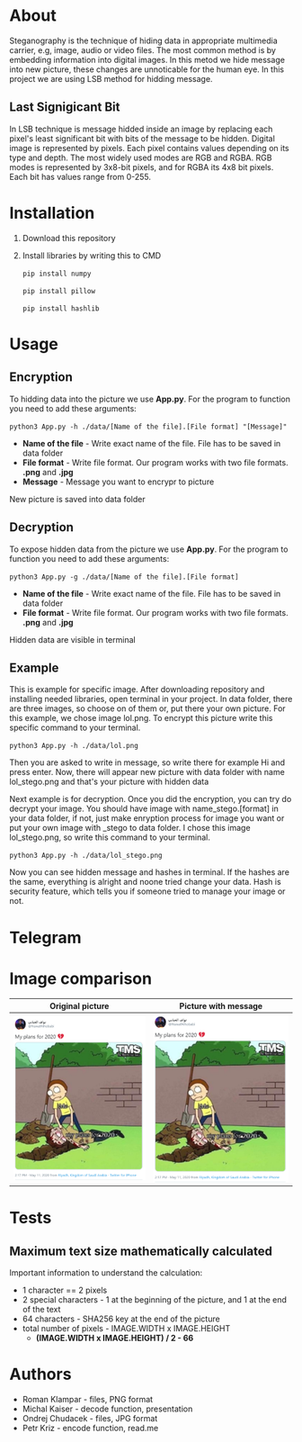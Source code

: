 # About
Steganography is the technique of hiding data in appropriate multimedia carrier, e.g, image, audio or video files. The most common method is by embedding information into digital images. In this metod we hide message into new picture, these changes are unnoticable for the human eye. In this project we are using LSB method for hidding message.
## Last Signigicant Bit
In LSB technique is message hidded inside an image by replacing each pixel's least significant bit with bits of the message to be hidden.
Digital image is represented by pixels. Each pixel contains values depending on its type and depth. The most widely used modes are RGB and RGBA.
RGB modes is represented by 3x8-bit pixels, and for RGBA its 4x8 bit pixels. Each bit has values range from 0-255.
# Installation
1. Download this repository
2. Install libraries by writing this to CMD

   `pip install numpy`
   
   `pip install pillow`
   
   `pip install hashlib`
# Usage
## Encryption
To hidding data into the picture we use **App.py**. For the program to function you need to add these arguments:

`python3 App.py -h ./data/[Name of the file].[File format] "[Message]"`
- **Name of the file** - Write exact name of the file. File has to be saved in data folder
- **File format** - Write file format. Our program works with two file formats. **.png** and **.jpg**
- **Message** - Message you want to encrypr to picture

New picture is saved into data folder
## Decryption
To expose hidden data from the picture we use **App.py**. For the program to function you need to add these arguments:

`python3 App.py -g ./data/[Name of the file].[File format]`
- **Name of the file** - Write exact name of the file. File has to be saved in data folder
- **File format** - Write file format. Our program works with two file formats. **.png** and **.jpg**

Hidden data are visible in terminal
## Example
This is example for specific image. After downloading repository and installing needed libraries, open terminal in your project. In data folder, there are three images, so choose on of them or, put there your own picture. For this example, we chose image lol.png. To encrypt this picture write this specific command to your terminal.

`python3 App.py -h ./data/lol.png`

Then you are asked to write in message, so write there for example Hi and press enter. Now, there will appear new picture with data folder with name lol_stego.png and that's your picture with hidden data

Next example is for decryption. Once you did the encryption, you can try do decrypt your image. You should have image with name_stego.[format] in your data folder, if not, just make enryption process for image you want or put your own image with _stego to data folder. I chose this image lol_stego.png, so write this command to your terminal.

`python3 App.py -h ./data/lol_stego.png`

Now you can see hidden message and hashes in terminal. If the hashes are the same, everything is alright and noone tried change your data. Hash is security feature, which tells you if someone tried to manage your image or not.

# Telegram
# Image comparison
Original picture          |  Picture with message
:-------------------------:|:-------------------------:
![](data/lol.png)  |  ![](data/lol_stego.png)

# Tests
## Maximum text size mathematically calculated
Important information to understand the calculation:
- 1 character == 2 pixels
- 2 special characters - 1 at the beginning of the picture, and 1 at the end of the text
- 64 characters - SHA256 key at the end of the picture
- total number of pixels - IMAGE.WIDTH x IMAGE.HEIGHT
   - **(IMAGE.WIDTH x IMAGE.HEIGHT) / 2 - 66**

# Authors
- Roman Klampar - files, PNG format
- Michal Kaiser - decode function, presentation
- Ondrej Chudacek - files, JPG format
- Petr Kriz - encode function, read.me
